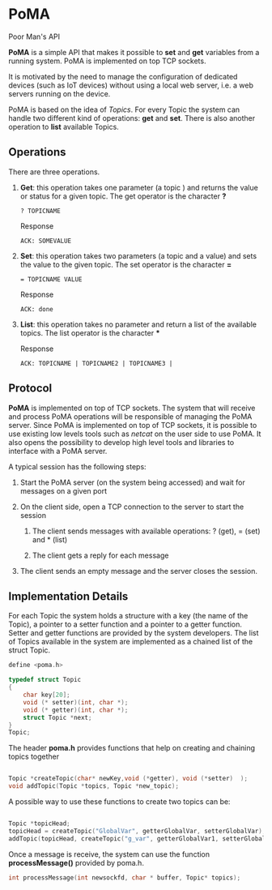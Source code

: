 # PoMA
Poor Man's API

**PoMA** is a simple API that makes it possible to **set** and **get** variables from a running system. PoMA is implemented on top TCP sockets.

It is motivated by the need to manage the configuration of dedicated devices (such as IoT devices) without using a local web server, i.e. a web servers running on the device. 

PoMA is based on the idea of *Topics*. For every Topic the system can handle two different kind of operations: **get** and **set**. There is also another operation to **list** available Topics.

## Operations

There are three operations.

1. **Get**: this operation takes one parameter (a topic ) and returns the value or status for a given topic. The get operator is the character **?** 

    ```
    ? TOPICNAME
    ```
    Response

    ```
    ACK: SOMEVALUE
    ```

1. **Set**: this operation takes two parameters (a topic and a value) and sets the value to the given topic. The set operator is the character **=**

    ```
    = TOPICNAME VALUE
    ```
    
    Response

    ```
    ACK: done
    ```

1. **List**: this operation takes no parameter and return a list of the available topics. The list  operator is the character **\***  
    
    Response

    ```
    ACK: TOPICNAME | TOPICNAME2 | TOPICNAME3 |
    ```

## Protocol 
**PoMA** is implemented on top of TCP sockets. The system that will receive and process PoMA operations will be responsible of managing the PoMA server.
 Since PoMA is implemented on top of TCP sockets, it is possible to use existing low levels tools such as *netcat* on the user side to use PoMA. It also opens the possibility to develop high level tools and libraries to interface with a PoMA server. 
 
 A typical session has the following steps:

1. Start the PoMA server (on the system being accessed) and wait for messages on a given port

1. On the client side, open a TCP connection to the server to start the session

    1. The client sends messages with available operations: ? (get), = (set) and * (list)

    1. The client gets a reply for each message

1. The client sends an empty message and the server closes the session.

## Implementation Details

For each Topic the system holds a structure with a key (the name of the Topic), a pointer to a setter function and a pointer to a getter function. Setter and getter functions are provided by the system developers.  The list of Topics available in the system are implemented as a chained list of the struct Topic. 

``` c
define <poma.h>

typedef struct Topic
{
    char key[20];
    void (* setter)(int, char *);
    void (* getter)(int, char *);
    struct Topic *next;
}
Topic;

```
The header **poma.h** provides functions that help on creating and chaining topics together

``` c

Topic *createTopic(char* newKey,void (*getter), void (*setter)  );
void addTopic(Topic *topics, Topic *new_topic);

```
A possible way to use these functions to create two topics can be:

``` c

Topic *topicHead;
topicHead = createTopic("GlobalVar", getterGlobalVar, setterGlobalVar);
addTopic(topicHead, createTopic("g_var", getterGlobalVar1, setterGlobalVar1));

```
Once a message is receive, the system can use the function **processMessage()** provided by poma.h. 

``` c
int processMessage(int newsockfd, char * buffer, Topic* topics);
```


